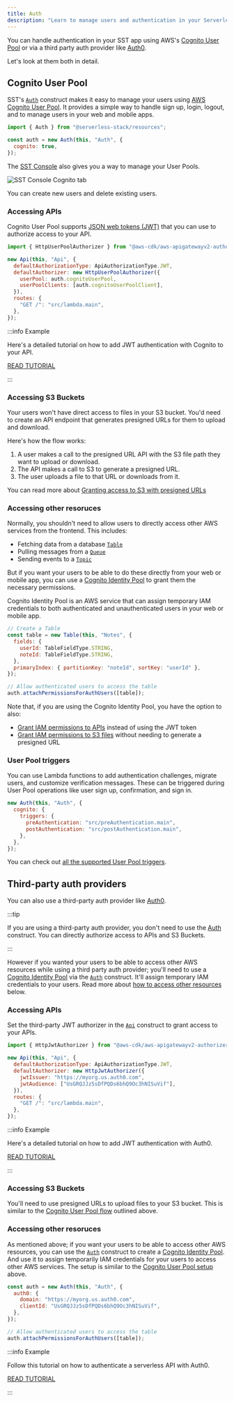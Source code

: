 ```yaml
---
title: Auth
description: "Learn to manage users and authentication in your Serverless Stack (SST) app."
---
```


You can handle authentication in your SST app using AWS's [Cognito User Pool](https://docs.aws.amazon.com/cognito/latest/developerguide/cognito-user-identity-pools.html) or via a third party auth provider like [Auth0](https://auth0.com/).

Let's look at them both in detail.

## Cognito User Pool

SST's [`Auth`](constructs/Auth.md) construct makes it easy to manage your users using [AWS Cognito User Pool](https://docs.aws.amazon.com/cognito/latest/developerguide/cognito-user-identity-pools.html). It provides a simple way to handle sign up, login, logout, and to manage users in your web and mobile apps.

```js
import { Auth } from "@serverless-stack/resources";

const auth = new Auth(this, "Auth", {
  cognito: true,
});
```

The [SST Console](console.md) also gives you a way to manage your User Pools.

![SST Console Cognito tab](/img/console/sst-console-cognito-tab.png)

You can create new users and delete existing users.

### Accessing APIs

Cognito User Pool supports [JSON web tokens (JWT)](https://en.wikipedia.org/wiki/JSON_Web_Token) that you can use to authorize access to your API.

```js
import { HttpUserPoolAuthorizer } from "@aws-cdk/aws-apigatewayv2-authorizers";

new Api(this, "Api", {
  defaultAuthorizationType: ApiAuthorizationType.JWT,
  defaultAuthorizer: new HttpUserPoolAuthorizer({
    userPool: auth.cognitoUserPool,
    userPoolClients: [auth.cognitoUserPoolClient],
  }),
  routes: {
    "GET /": "src/lambda.main",
  },
});
```

:::info Example

Here's a detailed tutorial on how to add JWT authentication with Cognito to your API.

[READ TUTORIAL](https://serverless-stack.com/examples/how-to-add-jwt-authorization-with-cognito-user-pool-to-a-serverless-api.html)

:::

### Accessing S3 Buckets

Your users won't have direct access to files in your S3 bucket. You'd need to create an API endpoint that generates presigned URLs for them to upload and download.

Here's how the flow works:

1. A user makes a call to the presigned URL API with the S3 file path they want to upload or download.
2. The API makes a call to S3 to generate a presigned URL.
3. The user uploads a file to that URL or downloads from it.

You can read more about [Granting access to S3 with presigned URLs](./storage#granting-access-with-presigned-url)

### Accessing other resoruces

Normally, you shouldn't need to allow users to directly access other AWS services from the frontend. This includes:

- Fetching data from a database [`Table`](constructs/Table.md)
- Pulling messages from a [`Queue`](constructs/Queue.md)
- Sending events to a [`Topic`](constructs/Topic.md)

But if you want your users to be able to do these directly from your web or mobile app, you can use a [Cognito Identity Pool](https://docs.aws.amazon.com/cognito/latest/developerguide/cognito-identity.html) to grant them the necessary permissions.

Cognito Identity Pool is an AWS service that can assign temporary IAM credentials to both authenticated and unauthenticated users in your web or mobile app.

```js
// Create a Table
const table = new Table(this, "Notes", {
  fields: {
    userId: TableFieldType.STRING,
    noteId: TableFieldType.STRING,
  },
  primaryIndex: { partitionKey: "noteId", sortKey: "userId" },
});

// Allow authenticated users to access the table
auth.attachPermissionsForAuthUsers([table]);
```

Note that, if you are using the Cognito Identity Pool, you have the option to also:

- [Grant IAM permissions to APIs](./api.md#cognito-identity-pool) instead of using the JWT token
- [Grant IAM permissions to S3 files](./storage.md#granting-access-with-cognito-identity-pool) without needing to generate a presigned URL

### User Pool triggers

You can use Lambda functions to add authentication challenges, migrate users, and customize verification messages. These can be triggered during User Pool operations like user sign up, confirmation, and sign in.

```js
new Auth(this, "Auth", {
  cognito: {
    triggers: {
      preAuthentication: "src/preAuthentication.main",
      postAuthentication: "src/postAuthentication.main",
    },
  },
});
```

You can check out [all the supported User Pool triggers](constructs/Auth.md#authuserpooltriggers).

## Third-party auth providers

You can also use a third-party auth provider like [Auth0](https://auth0.com).

:::tip

If you are using a third-party auth provider, you don't need to use the [Auth](constructs/Auth.md) construct. You can directly authorize access to APIs and S3 Buckets.

:::

However if you wanted your users to be able to access other AWS resources while using a third party auth provider; you'll need to use a [Cognito Identity Pool](https://en.wikipedia.org/wiki/JSON_Web_Token) via the [`Auth`](constructs/Auth.md) construct.  It'll assign temporary IAM credentials to your users. Read more about [how to access other resources](#accessing-other-resoruces-1) below.

### Accessing APIs

Set the third-party JWT authorizer in the [`Api`](constructs/Api.md) construct to grant access to your APIs.

```js
import { HttpJwtAuthorizer } from "@aws-cdk/aws-apigatewayv2-authorizers";

new Api(this, "Api", {
  defaultAuthorizationType: ApiAuthorizationType.JWT,
  defaultAuthorizer: new HttpJwtAuthorizer({
    jwtIssuer: "https://myorg.us.auth0.com",
    jwtAudience: ["UsGRQJJz5sDfPQDs6bhQ9Oc3hNISuVif"],
  }),
  routes: {
    "GET /": "src/lambda.main",
  },
});
```

:::info Example

Here's a detailed tutorial on how to add JWT authentication with Auth0.

[READ TUTORIAL](https://serverless-stack.com/examples/how-to-add-jwt-authorization-with-auth0-to-a-serverless-api.html)

:::

### Accessing S3 Buckets

You'll need to use presigned URLs to upload files to your S3 bucket. This is similar to the [Cognito User Pool flow](#accessing-s3-buckets) outlined above.

### Accessing other resoruces

As mentioned above; if you want your users to be able to access other AWS resources, you can use the [`Auth`](constructs/Auth.md) construct to create a [Cognito Identity Pool](https://docs.aws.amazon.com/cognito/latest/developerguide/cognito-identity.html). And use it to assign temporarily IAM credentials for your users to access other AWS services. The setup is similar to the [Cognito User Pool setup](#accessing-other-resoruces) above.

```js
const auth = new Auth(this, "Auth", {
  auth0: {
    domain: "https://myorg.us.auth0.com",
    clientId: "UsGRQJJz5sDfPQDs6bhQ9Oc3hNISuVif",
  },
});

// Allow authenticated users to access the table
auth.attachPermissionsForAuthUsers([table]);
```

:::info Example

Follow this tutorial on how to authenticate a serverless API with Auth0.

[READ TUTORIAL](https://serverless-stack.com/examples/how-to-add-auth0-authentication-to-a-serverless-api.html)

:::
